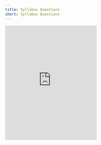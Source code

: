 ```yaml
---
title: Syllabus Questions
short: Syllabus Questions
---
```


<iframe src="https://opensourcelaw.limesurvey.net/723337" height="375" frameBorder="0"></iframe>
